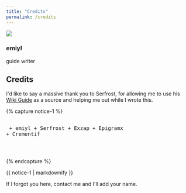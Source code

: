 ```yaml
---
title: "Credits"
permalink: /credits
---
```


<link rel="stylesheet" href="https://use.fontawesome.com/releases/v5.6.1/css/all.css">

<div>
  <div class="credits">
    <div class="user">
      <img src="https://avatars.io/twitter/emiyl0/large">
    </div>
    <div class="user">
      <h3>emiyl</h3>
      <p>guide writer</p>
      <a class="social-icon" href="https://twitter.com/emiyl0" target="_blank">
        <i class="fab fa-twitter"></i>
      </a>
      <a class="social-icon" href="https://github.com/emiyl" target="_blank">
        <i class="fab fa-github"></i>
      </a>
      <a class="social-icon" href="https://paypal.me/emiyl/10" target="_blank">
        <i class="fab fa-paypal"></i>
      </a>
    </div>
  </div>
</div>

## Credits

I'd like to say a massive thank you to Serfrost, for allowing me to use his [Wiki Guide](https://wiki.cemu.info/wiki/Serfrosts_Cemu_Setup_Guide) as a source and helping me out while I wrote this.

{% capture notice-1 %}<pre><br>
    + emiyl
    + Serfrost
    + Exzap
    + Epigramx
    + Crementif


</pre>{% endcapture %}

<div class="notice">{{ notice-1 | markdownify }}</div>

If I forgot you here, contact me and I'll add your name.
